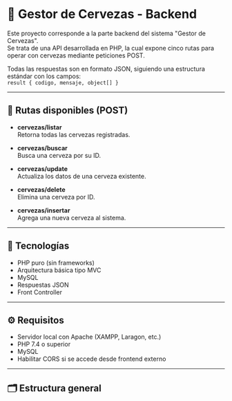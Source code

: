 # 🍺 Gestor de Cervezas - Backend

Este proyecto corresponde a la parte backend del sistema "Gestor de Cervezas".  
Se trata de una API desarrollada en PHP, la cual expone cinco rutas para operar con cervezas mediante peticiones POST.  

Todas las respuestas son en formato JSON, siguiendo una estructura estándar con los campos:  
`result { codigo, mensaje, object[] }`

---

## 📌 Rutas disponibles (POST)

- **cervezas/listar**  
  Retorna todas las cervezas registradas.

- **cervezas/buscar**  
  Busca una cerveza por su ID.

- **cervezas/update**  
  Actualiza los datos de una cerveza existente.

- **cervezas/delete**  
  Elimina una cerveza por ID.

- **cervezas/insertar**  
  Agrega una nueva cerveza al sistema.

---

## 🧱 Tecnologías

- PHP puro (sin frameworks)
- Arquitectura básica tipo MVC
- MySQL
- Respuestas JSON
- Front Controller

---

## ⚙️ Requisitos

- Servidor local con Apache (XAMPP, Laragon, etc.)
- PHP 7.4 o superior
- MySQL
- Habilitar CORS si se accede desde frontend externo

---

## 🗂 Estructura general


